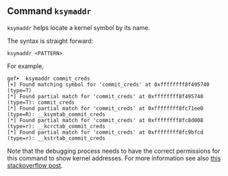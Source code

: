 ## Command `ksymaddr`

`ksymaddr` helps locate a kernel symbol by its name.

The syntax is straight forward:

```
ksymaddr <PATTERN>
```

For example,

```
gef➤  ksymaddr commit_creds
[+] Found matching symbol for 'commit_creds' at 0xffffffff8f495740 (type=T)
[*] Found partial match for 'commit_creds' at 0xffffffff8f495740 (type=T): commit_creds
[*] Found partial match for 'commit_creds' at 0xffffffff8fc71ee0 (type=R): __ksymtab_commit_creds
[*] Found partial match for 'commit_creds' at 0xffffffff8fc8d008 (type=r): __kcrctab_commit_creds
[*] Found partial match for 'commit_creds' at 0xffffffff8fc9bfcd (type=r): __kstrtab_commit_creds
```

Note that the debugging process needs to have the correct permissions for this command to show
kernel addresses. For more information see also [this stackoverflow
post](https://stackoverflow.com/a/55592796).
